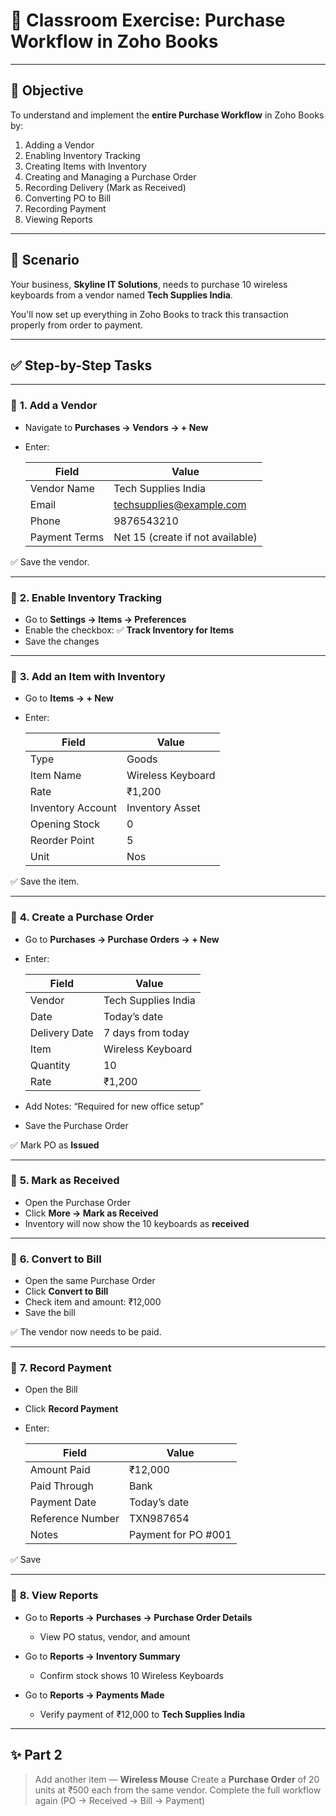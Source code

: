 # 🧾 **Classroom Exercise: Purchase Workflow in Zoho Books**

---

## 🎯 **Objective**

To understand and implement the **entire Purchase Workflow** in Zoho Books by:

1. Adding a Vendor
2. Enabling Inventory Tracking
3. Creating Items with Inventory
4. Creating and Managing a Purchase Order
5. Recording Delivery (Mark as Received)
6. Converting PO to Bill
7. Recording Payment
8. Viewing Reports

---

## 📘 **Scenario**

Your business, **Skyline IT Solutions**, needs to purchase 10 wireless keyboards from a vendor named **Tech Supplies India**.

You'll now set up everything in Zoho Books to track this transaction properly from order to payment.

---

## ✅ **Step-by-Step Tasks**

---

### 🔹 **1. Add a Vendor**

- Navigate to **Purchases → Vendors → + New**
- Enter:

  | Field         | Value                                                       |
  | ------------- | ----------------------------------------------------------- |
  | Vendor Name   | Tech Supplies India                                         |
  | Email         | [techsupplies@example.com](mailto:techsupplies@example.com) |
  | Phone         | 9876543210                                                  |
  | Payment Terms | Net 15 (create if not available)                            |

✅ Save the vendor.

---

### 🔹 **2. Enable Inventory Tracking**

- Go to **Settings → Items → Preferences**
- Enable the checkbox: ✅ **Track Inventory for Items**
- Save the changes

---

### 🔹 **3. Add an Item with Inventory**

- Go to **Items → + New**
- Enter:

  | Field             | Value             |
  | ----------------- | ----------------- |
  | Type              | Goods             |
  | Item Name         | Wireless Keyboard |
  | Rate              | ₹1,200            |
  | Inventory Account | Inventory Asset   |
  | Opening Stock     | 0                 |
  | Reorder Point     | 5                 |
  | Unit              | Nos               |

✅ Save the item.

---

### 🔹 **4. Create a Purchase Order**

- Go to **Purchases → Purchase Orders → + New**

- Enter:

  | Field         | Value               |
  | ------------- | ------------------- |
  | Vendor        | Tech Supplies India |
  | Date          | Today’s date        |
  | Delivery Date | 7 days from today   |
  | Item          | Wireless Keyboard   |
  | Quantity      | 10                  |
  | Rate          | ₹1,200              |

- Add Notes: “Required for new office setup”

- Save the Purchase Order

✅ Mark PO as **Issued**

---

### 🔹 **5. Mark as Received**

- Open the Purchase Order
- Click **More → Mark as Received**
- Inventory will now show the 10 keyboards as **received**

---

### 🔹 **6. Convert to Bill**

- Open the same Purchase Order
- Click **Convert to Bill**
- Check item and amount: ₹12,000
- Save the bill

✅ The vendor now needs to be paid.

---

### 🔹 **7. Record Payment**

- Open the Bill
- Click **Record Payment**
- Enter:

  | Field            | Value               |
  | ---------------- | ------------------- |
  | Amount Paid      | ₹12,000             |
  | Paid Through     | Bank                |
  | Payment Date     | Today’s date        |
  | Reference Number | TXN987654           |
  | Notes            | Payment for PO #001 |

✅ Save

---

### 🔹 **8. View Reports**

- Go to **Reports → Purchases → Purchase Order Details**

  - View PO status, vendor, and amount

- Go to **Reports → Inventory Summary**

  - Confirm stock shows 10 Wireless Keyboards

- Go to **Reports → Payments Made**

  - Verify payment of ₹12,000 to **Tech Supplies India**

---

## ✨ **Part 2**

> Add another item — **Wireless Mouse**
> Create a **Purchase Order** of 20 units at ₹500 each from the same vendor.
> Complete the full workflow again (PO → Received → Bill → Payment)
